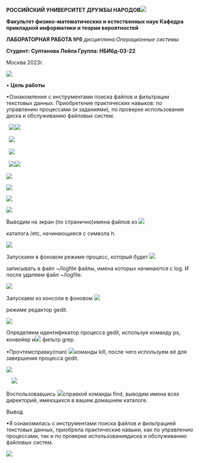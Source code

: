 ﻿**РОССИЙСКИЙ УНИВЕРСИТЕТ ДРУЖБЫ НАРОДОВ![](Aspose.Words.e88e6d21-6cb6-4435-845e-8d592c69f978.001.png)**

**Факультет физико-математических и естественных наук Кафедра прикладной информатики и теории вероятностей**

**ЛАБОРАТОРНАЯ РАБОТА №6** *дисциплина:Операционные системы*

**Студент: Султанова Лейла Группа: НБИбд-03-22**

Москва 2023г.

![](Aspose.Words.e88e6d21-6cb6-4435-845e-8d592c69f978.002.png)

• **Цель работы**

•Ознакомление с инструментами поиска файлов и фильтрации текстовых данных. Приобретение практических навыков: по управлению процессами (и заданиями), по проверке использования диска и обслуживанию файловых систем.

` `![](Aspose.Words.e88e6d21-6cb6-4435-845e-8d592c69f978.003.jpeg)![](Aspose.Words.e88e6d21-6cb6-4435-845e-8d592c69f978.004.jpeg)

` `![](Aspose.Words.e88e6d21-6cb6-4435-845e-8d592c69f978.003.jpeg)





` `![](Aspose.Words.e88e6d21-6cb6-4435-845e-8d592c69f978.005.png)

` `![](Aspose.Words.e88e6d21-6cb6-4435-845e-8d592c69f978.006.jpeg)![](Aspose.Words.e88e6d21-6cb6-4435-845e-8d592c69f978.007.png)



![](Aspose.Words.e88e6d21-6cb6-4435-845e-8d592c69f978.008.png)

![](Aspose.Words.e88e6d21-6cb6-4435-845e-8d592c69f978.009.jpeg)

![](Aspose.Words.e88e6d21-6cb6-4435-845e-8d592c69f978.010.png)

![](Aspose.Words.e88e6d21-6cb6-4435-845e-8d592c69f978.011.png)

Выводим на экран (по странично)имена файлов из ![](Aspose.Words.e88e6d21-6cb6-4435-845e-8d592c69f978.012.png)

каталога /etc, начинающиеся с символа h.

![](Aspose.Words.e88e6d21-6cb6-4435-845e-8d592c69f978.013.png)

Запускаем в фоновом режиме процесс, который будет ![](Aspose.Words.e88e6d21-6cb6-4435-845e-8d592c69f978.012.png)

записывать в файл ~/logfile файлы, имена которых начинаются с log. И после удаляем файл ~/logfile.

![](Aspose.Words.e88e6d21-6cb6-4435-845e-8d592c69f978.014.png)

Запускаем из консоли в фоновом ![](Aspose.Words.e88e6d21-6cb6-4435-845e-8d592c69f978.015.png)

режиме редактор gedit.

![](Aspose.Words.e88e6d21-6cb6-4435-845e-8d592c69f978.016.png)

Определяем идентификатор процесса gedit, используя команду ps, конвейер и![](Aspose.Words.e88e6d21-6cb6-4435-845e-8d592c69f978.017.png) фильтр grep.

•Прочтемсправку(man) ![](Aspose.Words.e88e6d21-6cb6-4435-845e-8d592c69f978.018.jpeg)команды kill, после чего используем её для завершения процесса gedit.

![](Aspose.Words.e88e6d21-6cb6-4435-845e-8d592c69f978.019.png)

`  `![](Aspose.Words.e88e6d21-6cb6-4435-845e-8d592c69f978.020.jpeg)





Воспользовавшись  ![](Aspose.Words.e88e6d21-6cb6-4435-845e-8d592c69f978.021.jpeg)справкой  команды find, выводим имена всех директорий, имеющихся  в вашем домашнем каталоге. 

Вывод

•Я ознакомилась с инструментами поиска файлов и фильтрацией текстовых данных, приобрела практические навыки, как по управлению процессами, так и по проверке использованиядиска и обслуживанию файловых систем.

![](Aspose.Words.e88e6d21-6cb6-4435-845e-8d592c69f978.022.png)
